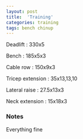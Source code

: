 ```yaml
---
layout: post
title:  'Training'
categories: training
tags: bench chinup
---
```


Deadlift  :  330x5

Bench : 185x5x3

Cable row : 150x9x3

Tricep extension  :  35x13,13,10

Lateral raise  :  27.5x13x3

Neck extension  :  15x18x3

### Notes

Everything fine
